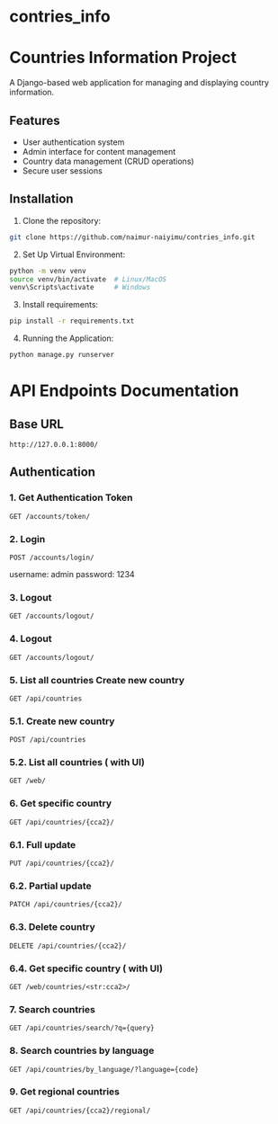 ﻿# contries_info
# Countries Information Project

A Django-based web application for managing and displaying country information.

## Features
- User authentication system
- Admin interface for content management
- Country data management (CRUD operations)
- Secure user sessions

## Installation
1. Clone the repository:
```bash
git clone https://github.com/naimur-naiyimu/contries_info.git
```
2. Set Up Virtual Environment:
```bash
python -m venv venv
source venv/bin/activate  # Linux/MacOS
venv\Scripts\activate     # Windows
```
3. Install requirements:
```bash
pip install -r requirements.txt
```
4. Running the Application:
```bash
python manage.py runserver
```

# API Endpoints Documentation

## Base URL
```http://127.0.0.1:8000/```

## Authentication

### 1. Get Authentication Token
```http
GET /accounts/token/
```
### 2. Login
```http
POST /accounts/login/
```
username: admin
password: 1234

### 3. Logout
```http
GET /accounts/logout/
```
### 4. Logout
```http
GET /accounts/logout/
```
### 5. List all countries Create new country
```http
GET /api/countries
```
### 5.1. Create new country
```http
POST /api/countries
```
### 5.2. List all countries ( with UI)
```http
GET /web/
```
### 6. Get specific country
```http
GET /api/countries/{cca2}/
```
### 6.1. Full update
```http
PUT /api/countries/{cca2}/
```
### 6.2. Partial update
```http
PATCH /api/countries/{cca2}/
```
### 6.3. Delete country
```http
DELETE /api/countries/{cca2}/
```
### 6.4. Get specific country ( with UI)
```http
GET /web/countries/<str:cca2>/
```
### 7. Search countries
```http
GET /api/countries/search/?q={query}
```
### 8. Search countries by language 
```http
GET /api/countries/by_language/?language={code}
```
### 9. Get regional countries
```http
GET /api/countries/{cca2}/regional/ 
```


